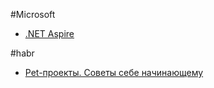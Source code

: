 #Microsoft 
- [.NET Aspire](https://learn.microsoft.com/ru-ru/dotnet/aspire/get-started/aspire-overview)

#habr 
- [Pet-проекты. Советы себе начинающему](https://habr.com/ru/companies/auriga/articles/794054/)
